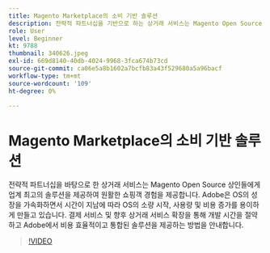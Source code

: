 ```yaml
---
title: Magento Marketplace의 소비 기반 솔루션
description: 전략적 파트너십을 기반으로 하는 상거래 서비스는 Magento Open Source 상인에게 업계 최고의 솔루션을 제공하여 매끄러운 쇼핑객 경험을 제공합니다. (설명은 60~160자 사이여야 함)
role: User
level: Beginner
kt: 9788
thumbnail: 340626.jpeg
exl-id: 669d8140-40db-4024-9968-3fca674b73cd
source-git-commit: ca06e5a8b1602a7bcfb83a43f529680a5a96bacf
workflow-type: tm+mt
source-wordcount: '109'
ht-degree: 0%

---
```


# Magento Marketplace의 소비 기반 솔루션

전략적 파트너십을 바탕으로 한 상거래 서비스는 Magento Open Source 상인들에게 업계 최고의 솔루션을 제공하여 원활한 쇼핑객 경험을 제공합니다. Adobe은 OS의 성장을 가속화하면서 시간이 지남에 따라 OS의 소량 시작, 사용량 및 비용 증가를 용이하게 만들고 있습니다. 결제 서비스 및 향후 상거래 서비스 확장을 통해 개발 시간을 절약하고 Adobe에서 비용 효율적이고 통합된 솔루션을 제공하는 방법을 안내합니다.

>[!VIDEO](https://video.tv.adobe.com/v/340626/?quality=12&learn=on)
